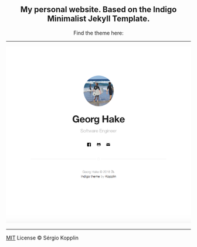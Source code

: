 <p align="center">
    <h2 align="center">My personal website. Based on the Indigo Minimalist Jekyll Template.</h2>
</p>

<p align="center"> Find the theme here: <a href="https://github.com/sergiokopplin/indigo/"/></p>

***

<p align="center">
    <img src="https://raw.githubusercontent.com/ghake/ghake.github.io/master/assets/screen-shot.png" />
</p>

---

[MIT](http://kopplin.mit-license.org/) License © Sérgio Kopplin
